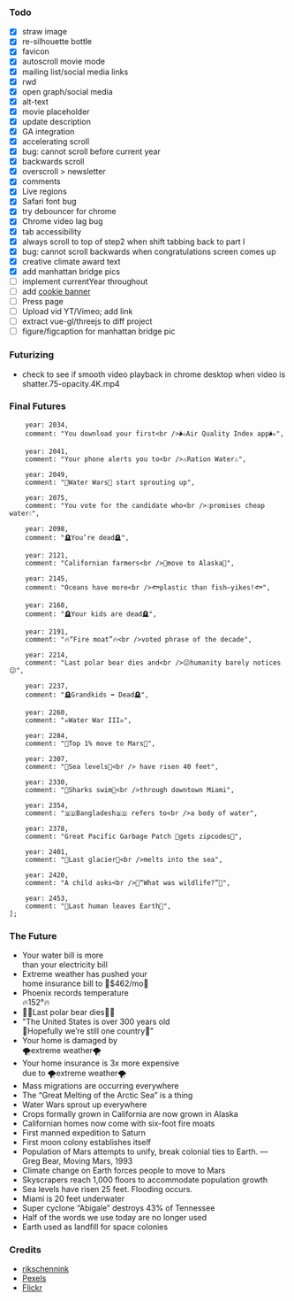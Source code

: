 ### Todo

- [x] straw image
- [x] re-silhouette bottle
- [x] favicon
- [x] autoscroll movie mode
- [x] mailing list/social media links
- [x] rwd
- [x] open graph/social media
- [x] alt-text
- [x] movie placeholder
- [x] update description
- [x] GA integration
- [x] accelerating scroll
- [x] bug: cannot scroll before current year
- [x] backwards scroll
- [x] overscroll > newsletter
- [x] comments
- [x] Live regions
- [x] Safari font bug
- [x] try debouncer for chrome
- [x] Chrome video lag bug
- [x] tab accessibility
- [x] always scroll to top of step2 when shift tabbing back to part I
- [x] bug: cannot scroll backwards when congratulations screen comes up
- [x] creative climate award text
- [x] add manhattan bridge pics
- [ ] implement currentYear throughout
- [ ] add [cookie banner](https://www.carlcassar.com/articles/add-google-analytics-to-a-nuxt-js-app)
- [ ] Press page
- [ ] Upload vid YT/Vimeo; add link 
- [ ] extract vue-gl/threejs to diff project
- [ ] figure/figcaption for manhattan bridge pic

### Futurizing
- check to see if smooth video playback in chrome desktop when video is shatter.75-opacity.4K.mp4 

### Final Futures
```
    year: 2034,
    comment: "You download your first<br />🌬Air Quality Index app🌬",

    year: 2041,
    comment: "Your phone alerts you to<br />⚠️Ration Water⚠️",

    year: 2049,
    comment: "🔫Water Wars🔫 start sprouting up",

    year: 2075,
    comment: "You vote for the candidate who<br />💧promises cheap water💧",

    year: 2098,
    comment: "🪦You’re dead🪦", 
    
    year: 2121, 
    comment: "Californian farmers<br />🚜move to Alaska🚜",

    year: 2145,
    comment: "Oceans have more<br />🐟plastic than fish–yikes!🐟",
    
    year: 2168,
    comment: "🪦Your kids are dead🪦",

    year: 2191,
    comment: "🔥“Fire moat”🔥<br />voted phrase of the decade",

    year: 2214,
    comment: "Last polar bear dies and<br />😕humanity barely notices😕",

    year: 2237,
    comment: "🪦Grandkids ➡ Dead🪦",

    year: 2260,
    comment: "☠️Water War III☠️",

    year: 2284,
    comment: "🚀Top 1% move to Mars🚀",

    year: 2307,
    comment: "🌊Sea levels🌊<br /> have risen 40 feet",

    year: 2330,
    comment: "🦈Sharks swim🦈<br />through downtown Miami",

    year: 2354,
    comment: "🇧🇩Bangladesh🇧🇩 refers to<br />a body of water",

    year: 2378,
    comment: "Great Pacific Garbage Patch 💌gets zipcodes💌",

    year: 2401,
    comment: "🧊Last glacier🧊<br />melts into the sea",

    year: 2420,
    comment: "A child asks<br />🤔“What was wildlife?”🤔",

    year: 2453,
    comment: "👋Last human leaves Earth👋",
];
```

### The Future
- Your water bill is more<br />than your electricity bill
- Extreme weather has pushed your<br />home insurance bill to 💸$462/mo💸
- Phoenix records temperature <br />🔥152°🔥
- 🐻‍❄️Last polar bear dies🐻‍❄️
- "The United States is over 300 years old<br />🙏Hopefully we’re still one country🙏"
- Your home is damaged by<br />🌪extreme weather🌪
- Your home insurance is 3x more expensive<br /> due to 🌪extreme weather🌪
- Mass migrations are occurring everywhere
- The “Great Melting of the Arctic Sea” is a thing
- Water Wars sprout up everywhere
- Crops formally grown in California are now grown in Alaska
- Californian homes now come with six-foot fire moats
- First manned expedition to Saturn
- First moon colony establishes itself
- Population of Mars attempts to unify, break colonial ties to Earth. — Greg Bear, Moving Mars, 1993
- Climate change on Earth forces people to move to Mars
- Skyscrapers reach 1,000 floors to accommodate population growth
- Sea levels have risen 25 feet. Flooding occurs.
- Miami is 20 feet underwater
- Super cyclone “Abigale” destroys 43% of Tennessee
- Half of the words we use today are no longer used
- Earth used as landfill for space colonies


### Credits

- [rikschennink](https://github.com/rikschennink/fitty)
- [Pexels](https://www.pexels.com/photo/plastic-bottle-of-detergent-in-studio-5218021/)
- [Flickr](https://flickr.com/photos/cartridgesave/49501486667/in/photolist-2iqh4o4-vcgZR-2iqdk2Y-sTc6W-a3fYvk-jxxrhs-bn7ERc-FVh35y-hfAWK-4ikHe2-7PpNYb-27fsZcS-f5wRJ1-7P11nG-bsNVnm-4ikGAe-9ewq2n-4ikGTe-6eCPfY-27Gsqnz-2kgKYGT-5AXJFY-inzSF-5YX3vJ-25u9SHN-9BPbSr-7cnKXb-xpP15-cAecj-9jAqDL-9jQdhd-4ivLCc-niMCZj-2iqdjWN-9d9Brh-25u9SKG-6qGhF5-9rn82k-9AZoH5-fAP6z3-2iqfVuz-bbvegc-3MePC3-Va4XYG-mKNzbH-6ZrkQa-26MTQqU-oFEsuc-aBmecD-2i2WBbJ)

